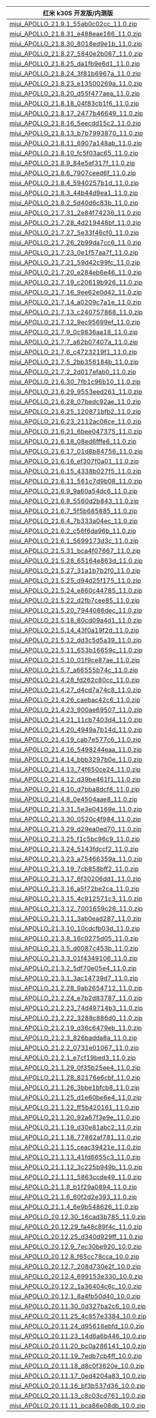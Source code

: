 | 红米 k30S  开发版/内测版    |
| ---- |
| [miui_APOLLO_21.9.1_55ab0c02cc_11.0.zip](https://bigota.d.miui.com/21.9.1/miui_APOLLO_21.9.1_55ab0c02cc_11.0.zip)    |
| [miui_APOLLO_21.8.31_e488eae166_11.0.zip](https://bigota.d.miui.com/21.8.31/miui_APOLLO_21.8.31_e488eae166_11.0.zip)    |
| [miui_APOLLO_21.8.30_8018ed9e1b_11.0.zip](https://bigota.d.miui.com/21.8.30/miui_APOLLO_21.8.30_8018ed9e1b_11.0.zip)    |
| [miui_APOLLO_21.8.27_5840e2b067_11.0.zip](https://bigota.d.miui.com/21.8.27/miui_APOLLO_21.8.27_5840e2b067_11.0.zip)    |
| [miui_APOLLO_21.8.25_da1fb9e6d1_11.0.zip](https://bigota.d.miui.com/21.8.25/miui_APOLLO_21.8.25_da1fb9e6d1_11.0.zip)    |
| [miui_APOLLO_21.8.24_3f81b6967a_11.0.zip](https://bigota.d.miui.com/21.8.24/miui_APOLLO_21.8.24_3f81b6967a_11.0.zip)    |
| [miui_APOLLO_21.8.23_e13500269a_11.0.zip](https://bigota.d.miui.com/21.8.23/miui_APOLLO_21.8.23_e13500269a_11.0.zip)    |
| [miui_APOLLO_21.8.20_d55f477aea_11.0.zip](https://bigota.d.miui.com/21.8.20/miui_APOLLO_21.8.20_d55f477aea_11.0.zip)    |
| [miui_APOLLO_21.8.18_04f83cb1f6_11.0.zip](https://bigota.d.miui.com/21.8.18/miui_APOLLO_21.8.18_04f83cb1f6_11.0.zip)    |
| [miui_APOLLO_21.8.17_2477b46649_11.0.zip](https://bigota.d.miui.com/21.8.17/miui_APOLLO_21.8.17_2477b46649_11.0.zip)    |
| [miui_APOLLO_21.8.16_5eecdd15c2_11.0.zip](https://bigota.d.miui.com/21.8.16/miui_APOLLO_21.8.16_5eecdd15c2_11.0.zip)    |
| [miui_APOLLO_21.8.13_b7b7993870_11.0.zip](https://bigota.d.miui.com/21.8.13/miui_APOLLO_21.8.13_b7b7993870_11.0.zip)    |
| [miui_APOLLO_21.8.11_6907a148ab_11.0.zip](https://bigota.d.miui.com/21.8.11/miui_APOLLO_21.8.11_6907a148ab_11.0.zip)    |
| [miui_APOLLO_21.8.10_fc5f03ac65_11.0.zip](https://bigota.d.miui.com/21.8.10/miui_APOLLO_21.8.10_fc5f03ac65_11.0.zip)    |
| [miui_APOLLO_21.8.9_84e5ef317f_11.0.zip](https://bigota.d.miui.com/21.8.9/miui_APOLLO_21.8.9_84e5ef317f_11.0.zip)    |
| [miui_APOLLO_21.8.6_7907ceed6f_11.0.zip](https://bigota.d.miui.com/21.8.6/miui_APOLLO_21.8.6_7907ceed6f_11.0.zip)    |
| [miui_APOLLO_21.8.4_5940257b1d_11.0.zip](https://bigota.d.miui.com/21.8.4/miui_APOLLO_21.8.4_5940257b1d_11.0.zip)    |
| [miui_APOLLO_21.8.3_44b44d9ea1_11.0.zip](https://bigota.d.miui.com/21.8.3/miui_APOLLO_21.8.3_44b44d9ea1_11.0.zip)    |
| [miui_APOLLO_21.8.2_5d40d6c83b_11.0.zip](https://bigota.d.miui.com/21.8.2/miui_APOLLO_21.8.2_5d40d6c83b_11.0.zip)    |
| [miui_APOLLO_21.7.31_2e84f74236_11.0.zip](https://bigota.d.miui.com/21.7.31/miui_APOLLO_21.7.31_2e84f74236_11.0.zip)    |
| [miui_APOLLO_21.7.28_4d219448bf_11.0.zip](https://bigota.d.miui.com/21.7.28/miui_APOLLO_21.7.28_4d219448bf_11.0.zip)    |
| [miui_APOLLO_21.7.27_5e33f46cf0_11.0.zip](https://bigota.d.miui.com/21.7.27/miui_APOLLO_21.7.27_5e33f46cf0_11.0.zip)    |
| [miui_APOLLO_21.7.26_2b99da7cc6_11.0.zip](https://bigota.d.miui.com/21.7.26/miui_APOLLO_21.7.26_2b99da7cc6_11.0.zip)    |
| [miui_APOLLO_21.7.23_0e1f57aa7f_11.0.zip](https://bigota.d.miui.com/21.7.23/miui_APOLLO_21.7.23_0e1f57aa7f_11.0.zip)    |
| [miui_APOLLO_21.7.21_59d42c99fc_11.0.zip](https://bigota.d.miui.com/21.7.21/miui_APOLLO_21.7.21_59d42c99fc_11.0.zip)    |
| [miui_APOLLO_21.7.20_e284eb6e46_11.0.zip](https://bigota.d.miui.com/21.7.20/miui_APOLLO_21.7.20_e284eb6e46_11.0.zip)    |
| [miui_APOLLO_21.7.19_c20619b926_11.0.zip](https://bigota.d.miui.com/21.7.19/miui_APOLLO_21.7.19_c20619b926_11.0.zip)    |
| [miui_APOLLO_21.7.16_9ee62e0d42_11.0.zip](https://bigota.d.miui.com/21.7.16/miui_APOLLO_21.7.16_9ee62e0d42_11.0.zip)    |
| [miui_APOLLO_21.7.14_a0209c7a1e_11.0.zip](https://bigota.d.miui.com/21.7.14/miui_APOLLO_21.7.14_a0209c7a1e_11.0.zip)    |
| [miui_APOLLO_21.7.13_c240757868_11.0.zip](https://bigota.d.miui.com/21.7.13/miui_APOLLO_21.7.13_c240757868_11.0.zip)    |
| [miui_APOLLO_21.7.12_9ec95699ef_11.0.zip](https://bigota.d.miui.com/21.7.12/miui_APOLLO_21.7.12_9ec95699ef_11.0.zip)    |
| [miui_APOLLO_21.7.9_0c9836aa18_11.0.zip](https://bigota.d.miui.com/21.7.9/miui_APOLLO_21.7.9_0c9836aa18_11.0.zip)    |
| [miui_APOLLO_21.7.7_a62b07407a_11.0.zip](https://bigota.d.miui.com/21.7.7/miui_APOLLO_21.7.7_a62b07407a_11.0.zip)    |
| [miui_APOLLO_21.7.6_c4723219f1_11.0.zip](https://bigota.d.miui.com/21.7.6/miui_APOLLO_21.7.6_c4723219f1_11.0.zip)    |
| [miui_APOLLO_21.7.5_2bb356184b_11.0.zip](https://bigota.d.miui.com/21.7.5/miui_APOLLO_21.7.5_2bb356184b_11.0.zip)    |
| [miui_APOLLO_21.7.2_2d017efab0_11.0.zip](https://bigota.d.miui.com/21.7.2/miui_APOLLO_21.7.2_2d017efab0_11.0.zip)    |
| [miui_APOLLO_21.6.30_7fb1c96b10_11.0.zip](https://bigota.d.miui.com/21.6.30/miui_APOLLO_21.6.30_7fb1c96b10_11.0.zip)    |
| [miui_APOLLO_21.6.29_9553eed261_11.0.zip](https://bigota.d.miui.com/21.6.29/miui_APOLLO_21.6.29_9553eed261_11.0.zip)    |
| [miui_APOLLO_21.6.28_07bedc92ae_11.0.zip](https://bigota.d.miui.com/21.6.28/miui_APOLLO_21.6.28_07bedc92ae_11.0.zip)    |
| [miui_APOLLO_21.6.25_120871bfb2_11.0.zip](https://bigota.d.miui.com/21.6.25/miui_APOLLO_21.6.25_120871bfb2_11.0.zip)    |
| [miui_APOLLO_21.6.23_2112ac06ce_11.0.zip](https://bigota.d.miui.com/21.6.23/miui_APOLLO_21.6.23_2112ac06ce_11.0.zip)    |
| [miui_APOLLO_21.6.21_6bee047375_11.0.zip](https://bigota.d.miui.com/21.6.21/miui_APOLLO_21.6.21_6bee047375_11.0.zip)    |
| [miui_APOLLO_21.6.18_08ed6fffe6_11.0.zip](https://bigota.d.miui.com/21.6.18/miui_APOLLO_21.6.18_08ed6fffe6_11.0.zip)    |
| [miui_APOLLO_21.6.17_01d8b84756_11.0.zip](https://bigota.d.miui.com/21.6.17/miui_APOLLO_21.6.17_01d8b84756_11.0.zip)    |
| [miui_APOLLO_21.6.16_ef307f0a01_11.0.zip](https://bigota.d.miui.com/21.6.16/miui_APOLLO_21.6.16_ef307f0a01_11.0.zip)    |
| [miui_APOLLO_21.6.15_4338b027f5_11.0.zip](https://bigota.d.miui.com/21.6.15/miui_APOLLO_21.6.15_4338b027f5_11.0.zip)    |
| [miui_APOLLO_21.6.11_561c7d9b08_11.0.zip](https://bigota.d.miui.com/21.6.11/miui_APOLLO_21.6.11_561c7d9b08_11.0.zip)    |
| [miui_APOLLO_21.6.9_9a60a54dc6_11.0.zip](https://bigota.d.miui.com/21.6.9/miui_APOLLO_21.6.9_9a60a54dc6_11.0.zip)    |
| [miui_APOLLO_21.6.8_5560d2b843_11.0.zip](https://bigota.d.miui.com/21.6.8/miui_APOLLO_21.6.8_5560d2b843_11.0.zip)    |
| [miui_APOLLO_21.6.7_5f5b685885_11.0.zip](https://bigota.d.miui.com/21.6.7/miui_APOLLO_21.6.7_5f5b685885_11.0.zip)    |
| [miui_APOLLO_21.6.4_7b333a04ec_11.0.zip](https://bigota.d.miui.com/21.6.4/miui_APOLLO_21.6.4_7b333a04ec_11.0.zip)    |
| [miui_APOLLO_21.6.2_c56f6da96b_11.0.zip](https://bigota.d.miui.com/21.6.2/miui_APOLLO_21.6.2_c56f6da96b_11.0.zip)    |
| [miui_APOLLO_21.6.1_5699173d3c_11.0.zip](https://bigota.d.miui.com/21.6.1/miui_APOLLO_21.6.1_5699173d3c_11.0.zip)    |
| [miui_APOLLO_21.5.31_bca4f07667_11.0.zip](https://bigota.d.miui.com/21.5.31/miui_APOLLO_21.5.31_bca4f07667_11.0.zip)    |
| [miui_APOLLO_21.5.28_65164e863d_11.0.zip](https://bigota.d.miui.com/21.5.28/miui_APOLLO_21.5.28_65164e863d_11.0.zip)    |
| [miui_APOLLO_21.5.27_31a1b7b2f0_11.0.zip](https://bigota.d.miui.com/21.5.27/miui_APOLLO_21.5.27_31a1b7b2f0_11.0.zip)    |
| [miui_APOLLO_21.5.25_d94d25f175_11.0.zip](https://bigota.d.miui.com/21.5.25/miui_APOLLO_21.5.25_d94d25f175_11.0.zip)    |
| [miui_APOLLO_21.5.24_e860c44785_11.0.zip](https://bigota.d.miui.com/21.5.24/miui_APOLLO_21.5.24_e860c44785_11.0.zip)    |
| [miui_APOLLO_21.5.22_d2fb7cee85_11.0.zip](https://bigota.d.miui.com/21.5.22/miui_APOLLO_21.5.22_d2fb7cee85_11.0.zip)    |
| [miui_APOLLO_21.5.20_7944086dec_11.0.zip](https://bigota.d.miui.com/21.5.20/miui_APOLLO_21.5.20_7944086dec_11.0.zip)    |
| [miui_APOLLO_21.5.18_80cd09a4d1_11.0.zip](https://bigota.d.miui.com/21.5.18/miui_APOLLO_21.5.18_80cd09a4d1_11.0.zip)    |
| [miui_APOLLO_21.5.14_43f0a19f2d_11.0.zip](https://bigota.d.miui.com/21.5.14/miui_APOLLO_21.5.14_43f0a19f2d_11.0.zip)    |
| [miui_APOLLO_21.5.12_dd3c5d5a39_11.0.zip](https://bigota.d.miui.com/21.5.12/miui_APOLLO_21.5.12_dd3c5d5a39_11.0.zip)    |
| [miui_APOLLO_21.5.11_653b16659c_11.0.zip](https://bigota.d.miui.com/21.5.11/miui_APOLLO_21.5.11_653b16659c_11.0.zip)    |
| [miui_APOLLO_21.5.10_01f9ce87ae_11.0.zip](https://bigota.d.miui.com/21.5.10/miui_APOLLO_21.5.10_01f9ce87ae_11.0.zip)    |
| [miui_APOLLO_21.5.7_a66555b74c_11.0.zip](https://bigota.d.miui.com/21.5.7/miui_APOLLO_21.5.7_a66555b74c_11.0.zip)    |
| [miui_APOLLO_21.4.28_fd262c80cc_11.0.zip](https://bigota.d.miui.com/21.4.28/miui_APOLLO_21.4.28_fd262c80cc_11.0.zip)    |
| [miui_APOLLO_21.4.27_d4cd7a74c8_11.0.zip](https://bigota.d.miui.com/21.4.27/miui_APOLLO_21.4.27_d4cd7a74c8_11.0.zip)    |
| [miui_APOLLO_21.4.26_caebac42c6_11.0.zip](https://bigota.d.miui.com/21.4.26/miui_APOLLO_21.4.26_caebac42c6_11.0.zip)    |
| [miui_APOLLO_21.4.23_900ae69507_11.0.zip](https://bigota.d.miui.com/21.4.23/miui_APOLLO_21.4.23_900ae69507_11.0.zip)    |
| [miui_APOLLO_21.4.21_11cb7403d4_11.0.zip](https://bigota.d.miui.com/21.4.21/miui_APOLLO_21.4.21_11cb7403d4_11.0.zip)    |
| [miui_APOLLO_21.4.20_4949a7b14d_11.0.zip](https://bigota.d.miui.com/21.4.20/miui_APOLLO_21.4.20_4949a7b14d_11.0.zip)    |
| [miui_APOLLO_21.4.19_cab7e577c6_11.0.zip](https://bigota.d.miui.com/21.4.19/miui_APOLLO_21.4.19_cab7e577c6_11.0.zip)    |
| [miui_APOLLO_21.4.16_5498244eaa_11.0.zip](https://bigota.d.miui.com/21.4.16/miui_APOLLO_21.4.16_5498244eaa_11.0.zip)    |
| [miui_APOLLO_21.4.14_bbb3297b0e_11.0.zip](https://bigota.d.miui.com/21.4.14/miui_APOLLO_21.4.14_bbb3297b0e_11.0.zip)    |
| [miui_APOLLO_21.4.13_74f650ce24_11.0.zip](https://bigota.d.miui.com/21.4.13/miui_APOLLO_21.4.13_74f650ce24_11.0.zip)    |
| [miui_APOLLO_21.4.12_d39be461f1_11.0.zip](https://bigota.d.miui.com/21.4.12/miui_APOLLO_21.4.12_d39be461f1_11.0.zip)    |
| [miui_APOLLO_21.4.10_d7bba8dcf8_11.0.zip](https://bigota.d.miui.com/21.4.10/miui_APOLLO_21.4.10_d7bba8dcf8_11.0.zip)    |
| [miui_APOLLO_21.4.8_0e4504aae8_11.0.zip](https://bigota.d.miui.com/21.4.8/miui_APOLLO_21.4.8_0e4504aae8_11.0.zip)    |
| [miui_APOLLO_21.3.31_5e3e04169e_11.0.zip](https://bigota.d.miui.com/21.3.31/miui_APOLLO_21.3.31_5e3e04169e_11.0.zip)    |
| [miui_APOLLO_21.3.30_0520c4f984_11.0.zip](https://bigota.d.miui.com/21.3.30/miui_APOLLO_21.3.30_0520c4f984_11.0.zip)    |
| [miui_APOLLO_21.3.29_d29ea0ed70_11.0.zip](https://bigota.d.miui.com/21.3.29/miui_APOLLO_21.3.29_d29ea0ed70_11.0.zip)    |
| [miui_APOLLO_21.3.25_f1c5bc96c9_11.0.zip](https://bigota.d.miui.com/21.3.25/miui_APOLLO_21.3.25_f1c5bc96c9_11.0.zip)    |
| [miui_APOLLO_21.3.24_5143fdccf2_11.0.zip](https://bigota.d.miui.com/21.3.24/miui_APOLLO_21.3.24_5143fdccf2_11.0.zip)    |
| [miui_APOLLO_21.3.23_a75466359a_11.0.zip](https://bigota.d.miui.com/21.3.23/miui_APOLLO_21.3.23_a75466359a_11.0.zip)    |
| [miui_APOLLO_21.3.19_7cb858bff2_11.0.zip](https://bigota.d.miui.com/21.3.19/miui_APOLLO_21.3.19_7cb858bff2_11.0.zip)    |
| [miui_APOLLO_21.3.17_6f30206dd1_11.0.zip](https://bigota.d.miui.com/21.3.17/miui_APOLLO_21.3.17_6f30206dd1_11.0.zip)    |
| [miui_APOLLO_21.3.16_a5f72be2ca_11.0.zip](https://bigota.d.miui.com/21.3.16/miui_APOLLO_21.3.16_a5f72be2ca_11.0.zip)    |
| [miui_APOLLO_21.3.15_4c912571c3_11.0.zip](https://bigota.d.miui.com/21.3.15/miui_APOLLO_21.3.15_4c912571c3_11.0.zip)    |
| [miui_APOLLO_21.3.12_7001659c26_11.0.zip](https://bigota.d.miui.com/21.3.12/miui_APOLLO_21.3.12_7001659c26_11.0.zip)    |
| [miui_APOLLO_21.3.11_3ab0ead287_11.0.zip](https://bigota.d.miui.com/21.3.11/miui_APOLLO_21.3.11_3ab0ead287_11.0.zip)    |
| [miui_APOLLO_21.3.10_10cdcfb03d_11.0.zip](https://bigota.d.miui.com/21.3.10/miui_APOLLO_21.3.10_10cdcfb03d_11.0.zip)    |
| [miui_APOLLO_21.3.8_16c0275d05_11.0.zip](https://bigota.d.miui.com/21.3.8/miui_APOLLO_21.3.8_16c0275d05_11.0.zip)    |
| [miui_APOLLO_21.3.5_d0087c453b_11.0.zip](https://bigota.d.miui.com/21.3.5/miui_APOLLO_21.3.5_d0087c453b_11.0.zip)    |
| [miui_APOLLO_21.3.3_01f4349106_11.0.zip](https://bigota.d.miui.com/21.3.3/miui_APOLLO_21.3.3_01f4349106_11.0.zip)    |
| [miui_APOLLO_21.3.2_5df70e05e4_11.0.zip](https://bigota.d.miui.com/21.3.2/miui_APOLLO_21.3.2_5df70e05e4_11.0.zip)    |
| [miui_APOLLO_21.3.1_3ac14739d7_11.0.zip](https://bigota.d.miui.com/21.3.1/miui_APOLLO_21.3.1_3ac14739d7_11.0.zip)    |
| [miui_APOLLO_21.2.28_9ab2654712_11.0.zip](https://bigota.d.miui.com/21.2.28/miui_APOLLO_21.2.28_9ab2654712_11.0.zip)    |
| [miui_APOLLO_21.2.24_e7b2d83787_11.0.zip](https://bigota.d.miui.com/21.2.24/miui_APOLLO_21.2.24_e7b2d83787_11.0.zip)    |
| [miui_APOLLO_21.2.23_74d49714b3_11.0.zip](https://bigota.d.miui.com/21.2.23/miui_APOLLO_21.2.23_74d49714b3_11.0.zip)    |
| [miui_APOLLO_21.2.22_3288c886d0_11.0.zip](https://bigota.d.miui.com/21.2.22/miui_APOLLO_21.2.22_3288c886d0_11.0.zip)    |
| [miui_APOLLO_21.2.19_d36c6479eb_11.0.zip](https://bigota.d.miui.com/21.2.19/miui_APOLLO_21.2.19_d36c6479eb_11.0.zip)    |
| [miui_APOLLO_21.2.3_826badda8a_11.0.zip](https://bigota.d.miui.com/21.2.3/miui_APOLLO_21.2.3_826badda8a_11.0.zip)    |
| [miui_APOLLO_21.2.2_0731e01067_11.0.zip](https://bigota.d.miui.com/21.2.2/miui_APOLLO_21.2.2_0731e01067_11.0.zip)    |
| [miui_APOLLO_21.2.1_e7cf19bed3_11.0.zip](https://bigota.d.miui.com/21.2.1/miui_APOLLO_21.2.1_e7cf19bed3_11.0.zip)    |
| [miui_APOLLO_21.1.29_0f35b25ee4_11.0.zip](https://bigota.d.miui.com/21.1.29/miui_APOLLO_21.1.29_0f35b25ee4_11.0.zip)    |
| [miui_APOLLO_21.1.28_82176e6cbf_11.0.zip](https://bigota.d.miui.com/21.1.28/miui_APOLLO_21.1.28_82176e6cbf_11.0.zip)    |
| [miui_APOLLO_21.1.26_3bbe1bfcb8_11.0.zip](https://bigota.d.miui.com/21.1.26/miui_APOLLO_21.1.26_3bbe1bfcb8_11.0.zip)    |
| [miui_APOLLO_21.1.25_d1e60be6e4_11.0.zip](https://bigota.d.miui.com/21.1.25/miui_APOLLO_21.1.25_d1e60be6e4_11.0.zip)    |
| [miui_APOLLO_21.1.22_ff5b420161_11.0.zip](https://bigota.d.miui.com/21.1.22/miui_APOLLO_21.1.22_ff5b420161_11.0.zip)    |
| [miui_APOLLO_21.1.20_92a67f3e9e_11.0.zip](https://bigota.d.miui.com/21.1.20/miui_APOLLO_21.1.20_92a67f3e9e_11.0.zip)    |
| [miui_APOLLO_21.1.19_d30e81abc2_11.0.zip](https://bigota.d.miui.com/21.1.19/miui_APOLLO_21.1.19_d30e81abc2_11.0.zip)    |
| [miui_APOLLO_21.1.18_77862af781_11.0.zip](https://bigota.d.miui.com/21.1.18/miui_APOLLO_21.1.18_77862af781_11.0.zip)    |
| [miui_APOLLO_21.1.15_ceac39421e_11.0.zip](https://bigota.d.miui.com/21.1.15/miui_APOLLO_21.1.15_ceac39421e_11.0.zip)    |
| [miui_APOLLO_21.1.13_41fd6655c3_11.0.zip](https://bigota.d.miui.com/21.1.13/miui_APOLLO_21.1.13_41fd6655c3_11.0.zip)    |
| [miui_APOLLO_21.1.12_3c225b949b_11.0.zip](https://bigota.d.miui.com/21.1.12/miui_APOLLO_21.1.12_3c225b949b_11.0.zip)    |
| [miui_APOLLO_21.1.11_5863ccde49_11.0.zip](https://bigota.d.miui.com/21.1.11/miui_APOLLO_21.1.11_5863ccde49_11.0.zip)    |
| [miui_APOLLO_21.1.8_b1f29a0894_11.0.zip](https://bigota.d.miui.com/21.1.8/miui_APOLLO_21.1.8_b1f29a0894_11.0.zip)    |
| [miui_APOLLO_21.1.6_60f2d2e393_11.0.zip](https://bigota.d.miui.com/21.1.6/miui_APOLLO_21.1.6_60f2d2e393_11.0.zip)    |
| [miui_APOLLO_21.1.4_6e9b548626_11.0.zip](https://bigota.d.miui.com/21.1.4/miui_APOLLO_21.1.4_6e9b548626_11.0.zip)    |
| [miui_APOLLO_20.12.30_16cad3b785_11.0.zip](https://bigota.d.miui.com/20.12.30/miui_APOLLO_20.12.30_16cad3b785_11.0.zip)    |
| [miui_APOLLO_20.12.29_fa48c89f4c_11.0.zip](https://bigota.d.miui.com/20.12.29/miui_APOLLO_20.12.29_fa48c89f4c_11.0.zip)    |
| [miui_APOLLO_20.12.25_d340d929ff_11.0.zip](https://bigota.d.miui.com/20.12.25/miui_APOLLO_20.12.25_d340d929ff_11.0.zip)    |
| [miui_APOLLO_20.12.9_7ec30be920_10.0.zip](https://bigota.d.miui.com/20.12.9/miui_APOLLO_20.12.9_7ec30be920_10.0.zip)    |
| [miui_APOLLO_20.12.8_f65cc78cca_10.0.zip](https://bigota.d.miui.com/20.12.8/miui_APOLLO_20.12.8_f65cc78cca_10.0.zip)    |
| [miui_APOLLO_20.12.7_208d730e2f_10.0.zip](https://bigota.d.miui.com/20.12.7/miui_APOLLO_20.12.7_208d730e2f_10.0.zip)    |
| [miui_APOLLO_20.12.4_699153e330_10.0.zip](https://bigota.d.miui.com/20.12.4/miui_APOLLO_20.12.4_699153e330_10.0.zip)    |
| [miui_APOLLO_20.12.2_1a36404c6c_10.0.zip](https://bigota.d.miui.com/20.12.2/miui_APOLLO_20.12.2_1a36404c6c_10.0.zip)    |
| [miui_APOLLO_20.12.1_8a4fb50d40_10.0.zip](https://bigota.d.miui.com/20.12.1/miui_APOLLO_20.12.1_8a4fb50d40_10.0.zip)    |
| [miui_APOLLO_20.11.30_0d327ba2c6_10.0.zip](https://bigota.d.miui.com/20.11.30/miui_APOLLO_20.11.30_0d327ba2c6_10.0.zip)    |
| [miui_APOLLO_20.11.25_4c857e3384_10.0.zip](https://bigota.d.miui.com/20.11.25/miui_APOLLO_20.11.25_4c857e3384_10.0.zip)    |
| [miui_APOLLO_20.11.24_d95616ebfd_10.0.zip](https://bigota.d.miui.com/20.11.24/miui_APOLLO_20.11.24_d95616ebfd_10.0.zip)    |
| [miui_APOLLO_20.11.23_14d6a6b446_10.0.zip](https://bigota.d.miui.com/20.11.23/miui_APOLLO_20.11.23_14d6a6b446_10.0.zip)    |
| [miui_APOLLO_20.11.20_bc0a286141_10.0.zip](https://bigota.d.miui.com/20.11.20/miui_APOLLO_20.11.20_bc0a286141_10.0.zip)    |
| [miui_APOLLO_20.11.19_7edb7cb4ff_10.0.zip](https://bigota.d.miui.com/20.11.19/miui_APOLLO_20.11.19_7edb7cb4ff_10.0.zip)    |
| [miui_APOLLO_20.11.18_d8c0f3620e_10.0.zip](https://bigota.d.miui.com/20.11.18/miui_APOLLO_20.11.18_d8c0f3620e_10.0.zip)    |
| [miui_APOLLO_20.11.17_0ed4204a83_10.0.zip](https://bigota.d.miui.com/20.11.17/miui_APOLLO_20.11.17_0ed4204a83_10.0.zip)    |
| [miui_APOLLO_20.11.16_bf3b537d36_10.0.zip](https://bigota.d.miui.com/20.11.16/miui_APOLLO_20.11.16_bf3b537d36_10.0.zip)    |
| [miui_APOLLO_20.11.13_c8c03cd761_10.0.zip](https://bigota.d.miui.com/20.11.13/miui_APOLLO_20.11.13_c8c03cd761_10.0.zip)    |
| [miui_APOLLO_20.11.11_bca86e08db_10.0.zip](https://bigota.d.miui.com/20.11.11/miui_APOLLO_20.11.11_bca86e08db_10.0.zip)    |
